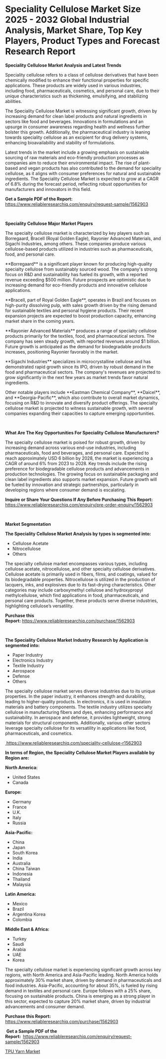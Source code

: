 <p><h1>Speciality Cellulose Market Size 2025 - 2032 Global Industrial Analysis, Market Share, Top Key Players, Product Types and Forecast Research Report</h1></p><p><strong>Speciality Cellulose Market Analysis and Latest Trends</strong></p>
<p><p>Speciality cellulose refers to a class of cellulose derivatives that have been chemically modified to enhance their functional properties for specific applications. These products are widely used in various industries, including food, pharmaceuticals, cosmetics, and personal care, due to their unique characteristics such as thickening, emulsifying, and stabilizing abilities.</p><p>The Speciality Cellulose Market is witnessing significant growth, driven by increasing demand for clean label products and natural ingredients in sectors like food and beverages. Innovations in formulations and an upsurge in consumer awareness regarding health and wellness further bolster this growth. Additionally, the pharmaceutical industry is leaning towards speciality cellulose as an excipient for drug delivery systems, enhancing bioavailability and stability of formulations.</p><p>Latest trends in the market include a growing emphasis on sustainable sourcing of raw materials and eco-friendly production processes as companies aim to reduce their environmental impact. The rise of plant-based and vegan products has also contributed to the demand for speciality cellulose, as it aligns with consumer preferences for natural and sustainable ingredients. The Speciality Cellulose Market is expected to grow at a CAGR of 6.8% during the forecast period, reflecting robust opportunities for manufacturers and innovators in this field.</p></p>
<p><strong>Get a Sample PDF of the Report:&nbsp;</strong> <a href="https://www.reliableresearchiq.com/enquiry/request-sample/1562903?utm_campaign=2583&utm_medium=2&utm_source=Github&utm_content=ia&utm_term=02032025&utm_id=speciality-cellulose">https://www.reliableresearchiq.com/enquiry/request-sample/1562903</a></p>
<p>&nbsp;</p>
<p><strong>Speciality Cellulose Major Market Players</strong></p>
<p><p>The specialty cellulose market is characterized by key players such as Borregaard, Bracell (Royal Golden Eagle), Rayonier Advanced Materials, and Sigachi Industries, among others. These companies produce various cellulose-based products utilized in industries such as pharmaceuticals, food, and personal care.</p><p>**Borregaard** is a significant player known for producing high-quality specialty cellulose from sustainably sourced wood. The company's strong focus on R&D and sustainability has fueled its growth, with a reported revenue exceeding $500 million. Future prospects are optimistic due to increasing demand for eco-friendly products and innovative cellulose applications.</p><p>**Bracell, part of Royal Golden Eagle**, operates in Brazil and focuses on high-purity dissolving pulp, with sales growth driven by the rising demand for sustainable textiles and personal hygiene products. Their recent expansion projects are expected to boost production capacity, enhancing market share in the coming years.</p><p>**Rayonier Advanced Materials** produces a range of specialty cellulose products primarily for the textiles, food, and pharmaceutical sectors. The company has seen steady growth, with reported revenues around $1 billion. Future growth is anticipated as the demand for biodegradable products increases, positioning Rayonier favorably in the market.</p><p>**Sigachi Industries** specializes in microcrystalline cellulose and has demonstrated rapid growth since its IPO, driven by robust demand in the food and pharmaceutical sectors. The company's revenues are projected to grow significantly in the next few years as market trends favor natural ingredients.</p><p>Other notable players include **Eastman Chemical Company**, **Daicel**, and **Georgia-Pacific**, which also contribute to overall market dynamics, focusing on R&D to innovate and diversify product offerings. The specialty cellulose market is projected to witness sustainable growth, with several companies expanding their capacities to capture emerging opportunities.</p></p>
<p>&nbsp;</p>
<p><strong>What Are The Key Opportunities For Speciality Cellulose Manufacturers?</strong></p>
<p><p>The specialty cellulose market is poised for robust growth, driven by increasing demand across various end-use industries, including pharmaceuticals, food and beverages, and personal care. Expected to reach approximately USD 6 billion by 2028, the market is experiencing a CAGR of around 6% from 2023 to 2028. Key trends include the rising preference for biodegradable cellulose products and advancements in production technologies. The growing focus on sustainable packaging and clean label ingredients also supports market expansion. Future growth will be fueled by innovation and strategic partnerships, particularly in developing regions where consumer demand is escalating.</p></p>
<p><strong>Inquire or Share Your Questions If Any Before Purchasing This Report:</strong> <a href="https://www.reliableresearchiq.com/enquiry/pre-order-enquiry/1562903?utm_campaign=2583&utm_medium=2&utm_source=Github&utm_content=ia&utm_term=02032025&utm_id=speciality-cellulose">https://www.reliableresearchiq.com/enquiry/pre-order-enquiry/1562903</a></p>
<p>&nbsp;</p>
<p><strong>Market Segmentation</strong></p>
<p><strong>The Speciality Cellulose Market Analysis by types is segmented into:</strong></p>
<p><ul><li>Cellulose Acetate</li><li>Nitrocellulose</li><li>Others</li></ul></p>
<p><p>The specialty cellulose market encompasses various types, including cellulose acetate, nitrocellulose, and other specialty cellulose derivatives. Cellulose acetate is primarily used in fibers, films, and coatings, valued for its biodegradable properties. Nitrocellulose is utilized in the production of lacquers, inks, and explosives due to its fast-drying characteristics. Other categories may include carboxymethyl cellulose and hydroxypropyl methylcellulose, which find applications in food, pharmaceuticals, and personal care products. Together, these products serve diverse industries, highlighting cellulose’s versatility.</p></p>
<p><strong>Purchase this Report:&nbsp;</strong><a href="https://www.reliableresearchiq.com/purchase/1562903?utm_campaign=2583&utm_medium=2&utm_source=Github&utm_content=ia&utm_term=02032025&utm_id=speciality-cellulose">https://www.reliableresearchiq.com/purchase/1562903</a></p>
<p>&nbsp;</p>
<p><strong>The Speciality Cellulose Market Industry Research by Application is segmented into:</strong></p>
<p><ul><li>Paper Industry</li><li>Electronics Industry</li><li>Textile Industry</li><li>Aerospace</li><li>Defense</li><li>Others</li></ul></p>
<p><p>The specialty cellulose market serves diverse industries due to its unique properties. In the paper industry, it enhances strength and durability, leading to higher-quality products. In electronics, it is used in insulation materials and battery components. The textile industry utilizes specialty cellulose in manufacturing fibers and dyes, enhancing performance and sustainability. In aerospace and defense, it provides lightweight, strong materials for structural components. Additionally, various other sectors leverage specialty cellulose for its versatility in applications like food, pharmaceuticals, and cosmetics.</p></p>
<p><a href="https://www.reliableresearchiq.com/speciality-cellulose-r1562903?utm_campaign=2583&utm_medium=2&utm_source=Github&utm_content=ia&utm_term=02032025&utm_id=speciality-cellulose">&nbsp;https://www.reliableresearchiq.com/speciality-cellulose-r1562903</a></p>
<p><strong>In terms of Region, the Speciality Cellulose Market Players available by Region are:</strong></p>
<p>
    <p> <strong> North America: </strong>
        <ul>
            <li>United States</li>
            <li>Canada</li>
        </ul>
        </p> 
    <p> <strong> Europe: </strong>
        <ul>
            <li>Germany</li>
            <li>France</li>
            <li>U.K.</li>
            <li>Italy</li>
            <li>Russia</li>
        </ul>
        </p> 
    <p> <strong> Asia-Pacific: </strong>
        <ul>
            <li>China</li>
            <li>Japan</li>
            <li>South Korea</li>
            <li>India</li>
            <li>Australia</li>
            <li>China Taiwan</li>
            <li>Indonesia</li>
            <li>Thailand</li>
            <li>Malaysia</li>
        </ul>
        </p> 
    <p> <strong> Latin America: </strong>
        <ul>
            <li>Mexico</li>
            <li>Brazil</li>
            <li>Argentina Korea</li>
            <li>Colombia</li>
        </ul>
        </p> 
    <p> <strong> Middle East & Africa: </strong>
        <ul>
            <li>Turkey</li>
            <li>Saudi</li>
            <li>Arabia</li>
            <li>UAE</li>
            <li>Korea</li>
        </ul>
    </p>
    </p>
<p><p>The specialty cellulose market is experiencing significant growth across key regions, with North America and Asia-Pacific leading. North America holds approximately 30% market share, driven by demand in pharmaceuticals and food industries. Asia-Pacific, accounting for about 35%, is fueled by rising demand in textiles and personal care. Europe follows with a 25% share, focusing on sustainable products. China is emerging as a strong player in this sector, expected to capture 20% market share, driven by industrial advancements and consumer demand.</p></p>
<p><strong>Purchase this Report: </strong><a href="https://www.reliableresearchiq.com/purchase/1562903?utm_campaign=2583&utm_medium=2&utm_source=Github&utm_content=ia&utm_term=02032025&utm_id=speciality-cellulose">https://www.reliableresearchiq.com/purchase/1562903</a></p>
<p>&nbsp;<strong>Get a Sample PDF of the Report:&nbsp;&nbsp;</strong><a href="https://www.reliableresearchiq.com/enquiry/request-sample/1562903?utm_campaign=2583&utm_medium=2&utm_source=Github&utm_content=ia&utm_term=02032025&utm_id=speciality-cellulose">https://www.reliableresearchiq.com/enquiry/request-sample/1562903</a></p>
<p><strong></strong></p>
<p><p><a href="https://github.com/danikabiele541/Market-Research-Report-List-1/blob/main/tpu-yarn-market.md?utm_campaign=2583&utm_medium=2&utm_source=Github&utm_content=ia&utm_term=02032025&utm_id=speciality-cellulose">TPU Yarn Market</a></p></p>